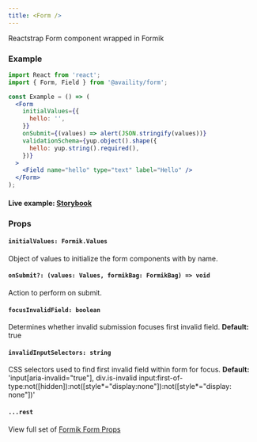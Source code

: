 ```yaml
---
title: <Form />
---
```


Reactstrap Form component wrapped in Formik

### Example

```jsx
import React from 'react';
import { Form, Field } from '@availity/form';

const Example = () => (
  <Form
    initialValues={{
      hello: '',
    }}
    onSubmit={(values) => alert(JSON.stringify(values))}
    validationSchema={yup.object().shape({
      hello: yup.string().required(),
    })}
  >
    <Field name="hello" type="text" label="Hello" />
  </Form>
);
```

#### Live example: [Storybook](https://availity.github.io/availity-react/storybook/?path=/story/formik-form--default)

### Props

#### `initialValues: Formik.Values`

Object of values to initialize the form components with by name.

#### `onSubmit?: (values: Values, formikBag: FormikBag) => void`

Action to perform on submit.

#### `focusInvalidField: boolean`

Determines whether invalid submission focuses first invalid field. **Default:** true

#### `invalidInputSelectors: string`

CSS selectors used to find first invalid field within form for focus. **Default:** 'input[aria-invalid="true"], div.is-invalid input:first-of-type:not([hidden]):not([style*="display:none"]):not([style*="display: none"])'

#### `...rest`

View full set of [Formik Form Props](https://jaredpalmer.com/formik/docs/api/formik#props)
